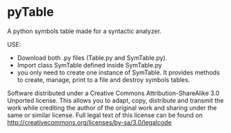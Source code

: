 pyTable
=======

A python symbols table made for a syntactic analyzer.

USE:

- Download both .py files (Table.py and SymTable.py).
- Import class SymTable defined inside SymTable.py
- you only need to create one instance of SymTable. It provides methods to create, manage, print to a file and destroy symbols tables.

Software distributed under a Creative Commons Attribution-ShareAlike 3.0 Unported license. This allows you to adapt, copy, distribute and transmit the work while crediting the author of the original work and sharing under the same or similar license.
Full legal text of this license can be found on http://creativecommons.org/licenses/by-sa/3.0/legalcode
